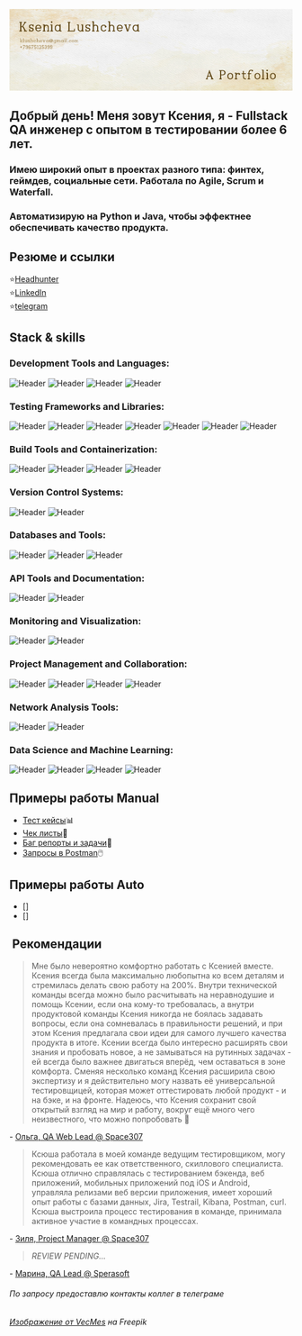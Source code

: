 ![Header](https://github.com/klushcheva/klushcheva/blob/main/assets/10.jpg)
## Добрый день! Меня зовут Ксения, я - Fullstack QA инженер с опытом в тестировании более 6 лет.
### Имею широкий опыт в проектах разного типа: финтех, геймдев, социальные сети. Работала по Agile, Scrum и Waterfall. 
### Автоматизирую на Python и Java, чтобы эффектнее обеспечивать качество продукта.

## Резюме и ссылки
:star:[Headhunter](https://spb.hh.ru/applicant/resumes/view?resume=85dc3b18ff05743f000039ed1f336a74524f4f) \
:star:[LinkedIn](https://www.linkedin.com/in/ksenia-luscheva/) \
:star:[telegram](http://t.me/supostatka)

## Stack & skills
### Development Tools and Languages:
![Header](https://img.shields.io/badge/Java-090909?style=for-the-badge&logo=intellijidea&logoColor=f7f7f7)
![Header](https://img.shields.io/badge/Python-090909?style=for-the-badge&logo=python&logoColor=3776AB)
![Header](https://img.shields.io/badge/AndroidStudio-090909?style=for-the-badge&logo=androidstudio&logoColor=3ad07d)
![Header](https://img.shields.io/badge/XCode-090909?style=for-the-badge&logo=xcode&logoColor=147EFB)

### Testing Frameworks and Libraries:
![Header](https://img.shields.io/badge/selenium-090909?style=for-the-badge&logo=selenium&logoColor=43B02A) 
![Header](https://img.shields.io/badge/pytest-090909?style=for-the-badge&logo=pytest&logoColor=3776AB) 
![Header](https://img.shields.io/badge/requests-090909?style=for-the-badge&logo=python&logoColor=3776AB) 
![Header](https://img.shields.io/badge/JUNIT5-090909?style=for-the-badge&logo=junit5&logoColor=orange)
![Header](https://img.shields.io/badge/Espresso-090909?style=for-the-badge&logo=buymeacoffee&logoColor=orange) 
![Header](https://img.shields.io/badge/RESTAssured-090909?style=for-the-badge&logo=buymeacoffee&logoColor=orange) 
![Header](https://img.shields.io/badge/Allure-090909?style=for-the-badge&logo=testrail&logoColor=pink) 

### Build Tools and Containerization:
![Header](https://img.shields.io/badge/Gradle-090909?style=for-the-badge&logo=gradle&logoColor=0099FF)
![Header](https://img.shields.io/badge/Jenkins-090909?style=for-the-badge&logo=jenkins&logoColor=0099FF)
![Header](https://img.shields.io/badge/TeamCity-090909?style=for-the-badge&logo=teamcity&logoColor=f7f7f7)
![Header](https://img.shields.io/badge/Docker-090909?style=for-the-badge&logo=docker&logoColor=0099FF)

### Version Control Systems:
![Header](https://img.shields.io/badge/Github-090909?style=for-the-badge&logo=github&logoColor=8cc4d7)
![Header](https://img.shields.io/badge/Bitbucket-090909?style=for-the-badge&logo=bitbucket&logoColor=0052CC)

### Databases and Tools:
![Header](https://img.shields.io/badge/MySQL-090909?style=for-the-badge&logo=mysql&logoColor=00618a)
![Header](https://img.shields.io/badge/ClickHouse-090909?style=for-the-badge&logo=clickhouse&logoColor=00618a)
![Header](https://img.shields.io/badge/Datagrip-090909?style=for-the-badge&logo=datagrip&logoColor=f7f7f7)

### API Tools and Documentation:
![Header](https://img.shields.io/badge/Postman-090909?style=for-the-badge&logo=postman&logoColor=f76935)
![Header](https://img.shields.io/badge/Swagger-090909?style=for-the-badge&logo=swagger&logoColor=7ede2b)

### Monitoring and Visualization:
![Header](https://img.shields.io/badge/Grafana-090909?style=for-the-badge&logo=grafana&logoColor=F46800)
![Header](https://img.shields.io/badge/Kibana-090909?style=for-the-badge&logo=kibana&logoColor=005571)

### Project Management and Collaboration:
![Header](https://img.shields.io/badge/Jira-090909?style=for-the-badge&logo=jira&logoColor=136be1)
![Header](https://img.shields.io/badge/Confluence-090909?style=for-the-badge&logo=confluence&logoColor=136be1)
![Header](https://img.shields.io/badge/Figma-090909?style=for-the-badge&logo=figma&logoColor=7d5fa6)
![Header](https://img.shields.io/badge/TestRail-090909?style=for-the-badge&logo=testrail&logoColor=71b556) 

### Network Analysis Tools:
![Header](https://img.shields.io/badge/Fiddler-090909?style=for-the-badge&logo=charles&logoColor=8cc4d7)
![Header](https://img.shields.io/badge/CharlesProxy-090909?style=for-the-badge&logo=charles&logoColor=8cc4d7)

### Data Science and Machine Learning:
![Header](https://img.shields.io/badge/Jupyter-090909?style=for-the-badge&logo=jupyter&logoColor=F37626)
![Header](https://img.shields.io/badge/Pandas-090909?style=for-the-badge&logo=pandas&logoColor=669DF6)
![Header](https://img.shields.io/badge/ScikitLearn-090909?style=for-the-badge&logo=scikitlearn&logoColor=F7931E)
![Header](https://img.shields.io/badge/Tensorflow-090909?style=for-the-badge&logo=tensorflow&logoColor=FF6F00) 


## Примеры работы Manual
- [Тест кейсы](https://github.com/klushcheva/qa-work/blob/main/test-cases.md)📊
- [Чек листы](https://github.com/klushcheva/qa-work/blob/main/check-lists.md)📁
- [Баг репорты и задачи](https://github.com/klushcheva/qa-work/blob/main/bug-reports.md)🐞
- [Запросы в Postman](https://github.com/klushcheva/qa-work/blob/f93bf90d39ffd85d56c2d186d510ca226912e654/MoveToGateway%20-%20Postman%20collection%20.json)🖱️

## Примеры работы Auto
- []
- []

##  Рекомендации
>Мне было невероятно комфортно работать с Ксенией вместе. Ксения всегда была максимально любопытна ко всем деталям и стремилась делать свою работу на 200%. Внутри технической команды всегда можно было расчитывать на неравнодушие и помощь Ксении, если она кому-то требовалась, а внутри продуктовой команды Ксения никогда не боялась задавать вопросы, если она сомневалась в правильности решений, и при этом Ксения предлагала свои идеи для самого лучшего качества продукта в итоге. Ксении всегда было интересно расширять свои знания и пробовать новое, а не замываться на рутинных задачах - ей всегда было важнее двигаться вперёд, чем оставаться в зоне комфорта. Сменяя несколько команд Ксения расширила свою экспертизу и я действительно могу назвать её универсальной тестировщицей, которая может оттестировать любой продукт - и на бэке, и на фронте. Надеюсь, что Ксения сохранит свой открытый взгляд на мир и работу, вокруг ещё много чего неизвестного, что можно попробовать :slightly_smiling_face: 

\- [Ольга, QA Web Lead @ Space307](https://www.linkedin.com/in/oshadura/)

> Ксюша работала в моей команде ведущим тестировщиком, могу рекомендовать ее как ответственного, скиллового специалиста. Ксюша отлично справлялась с тестированием бэкенда, веб приложений, мобильных приложений под iOS и Android, управляла релизами веб версии приложения, имеет хороший опыт работы с базами данных, Jira, Testrail, Kibana, Postman, curl.
Ксюша выстроила процесс тестирования в команде, принимала активное участие в командных процессах.

\- [Зиля, Project Manager @ Space307](https://www.linkedin.com/in/zilya-islamova-0a62361a4/)

> _REVIEW PENDING..._

\- [Марина, QA Lead @ Sperasoft](https://www.linkedin.com/in/marinbezhenar/)

###### По запросу предоставлю контакты коллег в телеграме

###### <a href="https://ru.freepik.com/free-vector/_15206849.htm#query=old%20paper&position=0&from_view=search&track=sph">Изображение от VecMes</a> на Freepik

